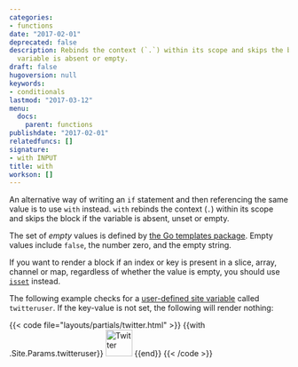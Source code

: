 ```yaml
---
categories:
- functions
date: "2017-02-01"
deprecated: false
description: Rebinds the context (`.`) within its scope and skips the block if the
  variable is absent or empty.
draft: false
hugoversion: null
keywords:
- conditionals
lastmod: "2017-03-12"
menu:
  docs:
    parent: functions
publishdate: "2017-02-01"
relatedfuncs: []
signature:
- with INPUT
title: with
workson: []
---
```


An alternative way of writing an `if` statement and then referencing the same value is to use `with` instead. `with` rebinds the context (`.`) within its scope and skips the block if the variable is absent, unset or empty.

The set of *empty* values is defined by [the Go templates package](https://golang.org/pkg/text/template/). Empty values include `false`, the number zero, and the empty string.

If you want to render a block if an index or key is present in a slice, array, channel or map, regardless of whether the value is empty, you should use [`isset`](/functions/isset) instead.

The following example checks for a [user-defined site variable](/variables/site/) called `twitteruser`. If the key-value is not set, the following will render nothing:

{{< code file="layouts/partials/twitter.html" >}}
{{with .Site.Params.twitteruser}}<span class="twitter">
<a href="https://twitter.com/{{.}}" rel="author">
<img src="/images/twitter.png" width="48" height="48" title="Twitter: {{.}}"
 alt="Twitter"></a>
</span>{{end}}
{{< /code >}}
